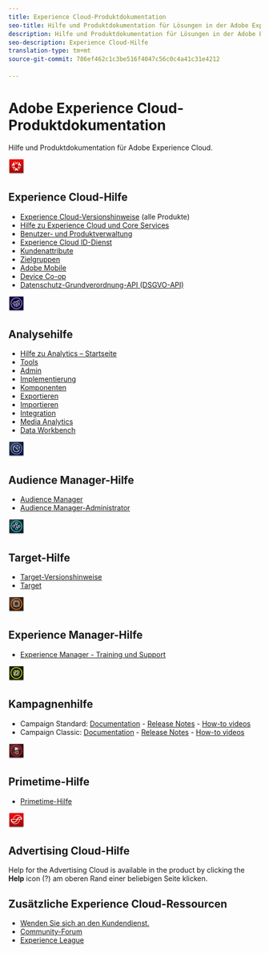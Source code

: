 ```yaml
---
title: Experience Cloud-Produktdokumentation
seo-title: Hilfe und Produktdokumentation für Lösungen in der Adobe Experience Cloud.
description: Hilfe und Produktdokumentation für Lösungen in der Adobe Experience Cloud.
seo-description: Experience Cloud-Hilfe
translation-type: tm+mt
source-git-commit: 786ef462c1c3be516f4047c56c0c4a41c31e4212

---
```



# Adobe Experience Cloud-Produktdokumentation

Hilfe und Produktdokumentation für Adobe Experience Cloud.

![Experience Cloud-Hilfe](assets/experience_cloud_appicon_32.png)

## Experience Cloud-Hilfe

* [Experience Cloud-Versionshinweise](https://docs.adobe.com/content/help/en/release-notes/experience-cloud/current.html) (alle Produkte)
* [Hilfe zu Experience Cloud und Core Services](https://docs.adobe.com/content/help/en/core-services/interface/experience-cloud.html)
* [Benutzer- und Produktverwaltung](https://docs.adobe.com/content/help/en/core-services/interface/manage-users-and-products/admin-getting-started.html)
* [Experience Cloud ID-Dienst](https://docs.adobe.com/content/help/en/id-service/using/home.html)
* [Kundenattribute](https://docs.adobe.com/content/help/en/core-services/interface/customer-attributes/attributes.html)
* [Zielgruppen](https://docs.adobe.com/content/help/en/core-services/interface/audiences/audience-library.html)
* [Adobe Mobile](https://docs.adobe.com/content/help/en/mobile-services/using/home.html)
* [Device Co-op](https://docs.adobe.com/content/help/en/device-co-op/using/home.html)
* [Datenschutz-Grundverordnung-API (DSGVO-API)](https://www.adobe.io/apis/experiencecloud/gdpr.html)

![Analysehilfe](assets/mc_analytics_32.png)

## Analysehilfe

* [Hilfe zu Analytics – Startseite](https://docs.adobe.com/content/help/en/analytics/landing/home.html)
* [Tools](https://docs.adobe.com/content/help/en/analytics/analyze/home.html)
* [Admin](https://docs.adobe.com/content/help/en/analytics/admin/home.html)
* [Implementierung](https://docs.adobe.com/content/help/en/analytics/implementation/home.html)
* [Komponenten](https://docs.adobe.com/content/help/en/analytics/components/home.html)
* [Exportieren](https://docs.adobe.com/content/help/en/analytics/export/home.html)
* [Importieren](https://docs.adobe.com/content/help/en/analytics/import/home.html)
* [Integration](https://docs.adobe.com/content/help/en/analytics/integration/home.html)
* [Media Analytics](https://docs.adobe.com/content/help/en/media-analytics/using/media-overview.html)
* [Data Workbench](https://marketing.adobe.com/resources/help/en_US/insight/)

![Audience Manager-Hilfe](assets/mc_audiencemanager_32.png)

## Audience Manager-Hilfe

* [Audience Manager](https://marketing.adobe.com/resources/help/en_US/aam/)
* [Audience Manager-Administrator](https://marketing.adobe.com/resources/help/en_US/aam/admin/index.html)

![Target-Hilfe](assets/mc_target_32.png)

## Target-Hilfe

* [Target-Versionshinweise](https://docs.adobe.com/content/help/en/target/using/release-notes/release-notes.html)
* [Target](https://docs.adobe.com/content/help/en/target/using/target-home.html)

![Experience Manager-Hilfe](assets/mc_experiencemanager_32.png)

## Experience Manager-Hilfe

* [Experience Manager - Training und Support](https://helpx.adobe.com/support/experience-manager.html)

![Kampagnenhilfe](assets/mc_campaign_32.png)

## Kampagnenhilfe

* Campaign Standard: [Documentation](https://helpx.adobe.com/support/campaign/standard.html) - [Release Notes](https://docs.adobe.com/content/help/en/campaign-standard/using/release-notes/release-notes.html) - [How-to videos](https://docs.adobe.com/content/help/en/campaign-learn/campaign-standard-tutorials/overview.html)
* Campaign Classic: [Documentation](https://helpx.adobe.com/support/campaign/classic.html) - [Release Notes](https://docs.campaign.adobe.com/doc/AC/en/RN.html) - [How-to videos](https://docs.adobe.com/content/help/en/campaign-learn/campaign-classic-tutorials/overview.html)

![Primetime-Hilfe](assets/primetime_app_32.png)

## Primetime-Hilfe

* [Primetime-Hilfe](http://help.adobe.com/en_US/primetime/)

![Advertising Cloud-Hilfe](assets/advertisingcloud_appicon_32.png)

## Advertising Cloud-Hilfe

Help for the Advertising Cloud is available in the product by clicking the **Help** icon (?) am oberen Rand einer beliebigen Seite klicken.

## Zusätzliche Experience Cloud-Ressourcen

* [Wenden Sie sich an den Kundendienst.](https://helpx.adobe.com/contact/enterprise-support.ec.html)
* [Community-Forum](https://forums.adobe.com/community/experience-cloud)
* [Experience League](https://landing.adobe.com/experience-league/)